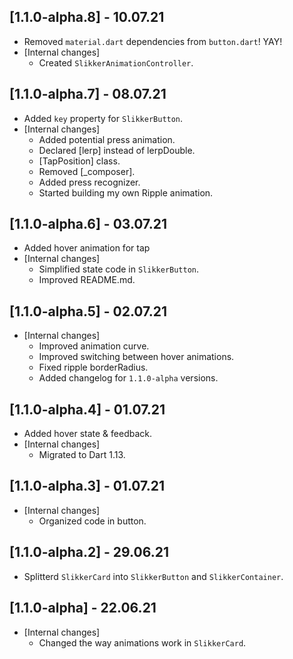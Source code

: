 ## [1.1.0-alpha.8] - 10.07.21
* Removed `material.dart` dependencies from `button.dart`! YAY!
* [Internal changes]
  - Created `SlikkerAnimationController`.

## [1.1.0-alpha.7] - 08.07.21
* Added `key` property for `SlikkerButton`.
* [Internal changes]
  - Added potential press animation.
  - Declared [lerp] instead of lerpDouble.
  - [TapPosition] class.
  - Removed [_composer].
  - Added press recognizer.
  - Started building my own Ripple animation.

## [1.1.0-alpha.6] - 03.07.21
* Added hover animation for tap
* [Internal changes]
  - Simplified state code in `SlikkerButton`.
  - Improved README.md.

## [1.1.0-alpha.5] - 02.07.21
* [Internal changes]
  - Improved animation curve.
  - Improved switching between hover animations.
  - Fixed ripple borderRadius.
  - Added changelog for `1.1.0-alpha` versions.

## [1.1.0-alpha.4] - 01.07.21
* Added hover state & feedback.
* [Internal changes]
  - Migrated to Dart 1.13.

## [1.1.0-alpha.3] - 01.07.21
* [Internal changes]
  - Organized code in button.

## [1.1.0-alpha.2] - 29.06.21
* Splitterd `SlikkerCard` into `SlikkerButton` and `SlikkerContainer`.

## [1.1.0-alpha] - 22.06.21
* [Internal changes]
  - Changed the way animations work in `SlikkerCard`.
